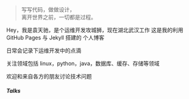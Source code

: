 > 写写代码，做做设计，  
> 离开世界之前，一切都是过程。

Hey，我是袁天驰，是个运维开发攻城狮，现在湖北武汉工作
这是我的利用 GitHub Pages 与 Jekyll 搭建的 个人博客

日常会记录下运维开发中的点滴

关注领域包括 linux，python，java，数据库、缓存、存储等领域

欢迎和来自各方的朋友讨论技术问题

##### Talks

